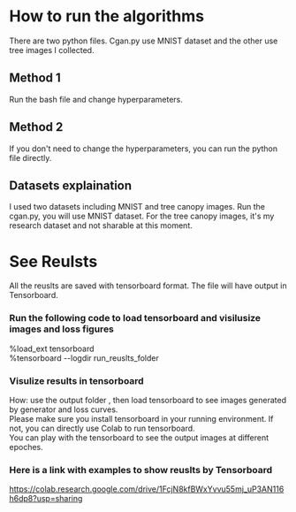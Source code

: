 # How to run the algorithms
There are two python files. Cgan.py use MNIST dataset and the other use tree images I collected.

## Method 1
Run the bash file and change hyperparameters.

## Method 2
If you don't need to change the hyperparameters, you can run the python file directly. 


## Datasets explaination
I used two datasets including MNIST and tree canopy images. Run the cgan.py, you will use MNIST dataset. For the tree canopy images, it's my research dataset and not sharable at this moment.

# See Reulsts
All the reuslts are saved with tensorboard format. 
The file will have output in Tensorboard.

### Run the following code to load tensorboard and visilusize images and loss figures

%load_ext tensorboard 
\
%tensorboard --logdir   run_reuslts_folder 

### Visulize results in tensorboard
How: use the output folder , then load tensorboard to see images generated by generator and loss curves. \
Please make sure you install tensorboard in your running environment. If not, you can directly use Colab to run tensorboard. \
You can play with the tensorboard to see the output images at different epoches. 
### Here is a link with examples to show reuslts by Tensorboard
https://colab.research.google.com/drive/1FcjN8kfBWxYvvu55mj_uP3AN116h6dp8?usp=sharing 
